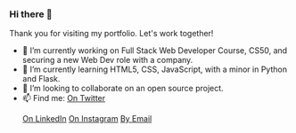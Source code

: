 ### Hi there 👋

Thank you for visiting my portfolio. Let's work together!

- 🔭 I’m currently working on Full Stack Web Developer Course, CS50, and securing a new Web Dev role with a company.
- 🌱 I’m currently learning HTML5, CSS, JavaScript, with a minor in Python and Flask.
- 👯 I’m looking to collaborate on an open source project.
- 📫 Find me: 
    [On Twitter](https://twitter.com/TheJamesLusk)<p>
    [On LinkedIn](https://www.linkedin.com/in/james-lusk-nlp/)
    [On Instagram](https://www.instagram.com/j.ameslusk/)
    [By Email](jamesallenlusk@gmail.com)
